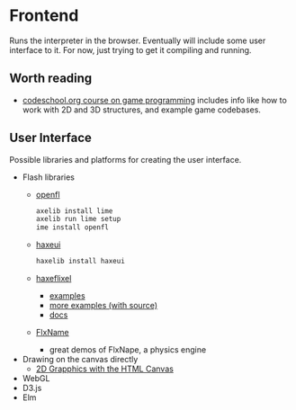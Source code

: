 Frontend
========

Runs the interpreter in the browser.
Eventually will include some user interface to it.
For now, just trying to get it compiling and running.

Worth reading
-------------

* [codeschool.org course on game programming](http://codeschool.org/game-programming/) includes info like how to work with 2D and 3D structures, and example game codebases.

User Interface
--------------

Possible libraries and platforms for creating the user interface.

* Flash libraries
  * [openfl](http://haxeui.org/install_openfl.jsp)

    ```sh
    axelib install lime
    axelib run lime setup
    ime install openfl
    ```
  * [haxeui](http://haxeui.org/install_haxeui.jsp)

    ```sh
    haxelib install haxeui
    ```
  * [haxeflixel](http://haxeflixel.com/showcase/)
    * [examples](http://haxeflixel.com/showcase/)
    * [more examples (with source)](http://haxeflixel.com/demos/)
    * [docs](http://haxeflixel.com/documentation/)
  * [FlxName](http://haxeflixel.com/demos/FlxNape/)
    * great demos of FlxNape, a physics engine
* Drawing on the canvas directly
  * [2D Grapphics with the HTML Canvas](https://www.youtube.com/playlist?list=PLD3FC8B16E1D7C4B0&feature=view_all)
* WebGL
* D3.js
* Elm
